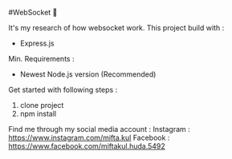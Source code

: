 #WebSocket 🚀

It's my research of how websocket work.
This project build with :
- Express.js

Min. Requirements :
- Newest Node.js version (Recommended) 

Get started with following steps :
1. clone project
2. npm install

Find me through my social media account :
Instagram : https://www.instagram.com/mifta.kul
Facebook : https://www.facebook.com/miftakul.huda.5492
